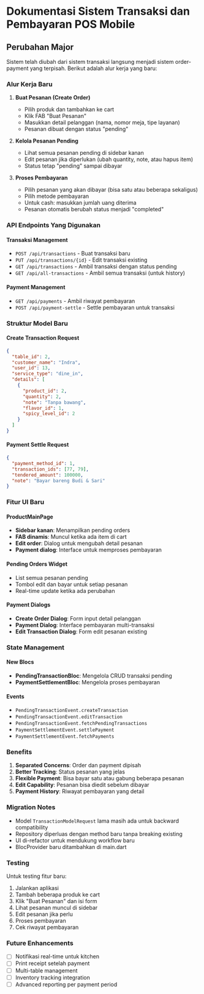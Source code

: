 # Dokumentasi Sistem Transaksi dan Pembayaran POS Mobile

## Perubahan Major

Sistem telah diubah dari sistem transaksi langsung menjadi sistem order-payment yang terpisah. Berikut adalah alur kerja yang baru:

### Alur Kerja Baru

1. **Buat Pesanan (Create Order)**

   - Pilih produk dan tambahkan ke cart
   - Klik FAB "Buat Pesanan"
   - Masukkan detail pelanggan (nama, nomor meja, tipe layanan)
   - Pesanan dibuat dengan status "pending"

2. **Kelola Pesanan Pending**

   - Lihat semua pesanan pending di sidebar kanan
   - Edit pesanan jika diperlukan (ubah quantity, note, atau hapus item)
   - Status tetap "pending" sampai dibayar

3. **Proses Pembayaran**
   - Pilih pesanan yang akan dibayar (bisa satu atau beberapa sekaligus)
   - Pilih metode pembayaran
   - Untuk cash: masukkan jumlah uang diterima
   - Pesanan otomatis berubah status menjadi "completed"

### API Endpoints Yang Digunakan

#### Transaksi Management

- `POST /api/transactions` - Buat transaksi baru
- `PUT /api/transactions/{id}` - Edit transaksi existing
- `GET /api/transactions` - Ambil transaksi dengan status pending
- `GET /api/all-transactions` - Ambil semua transaksi (untuk history)

#### Payment Management

- `GET /api/payments` - Ambil riwayat pembayaran
- `POST /api/payment-settle` - Settle pembayaran untuk transaksi

### Struktur Model Baru

#### Create Transaction Request

```json
{
  "table_id": 2,
  "customer_name": "Indra",
  "user_id": 13,
  "service_type": "dine_in",
  "details": [
    {
      "product_id": 2,
      "quantity": 2,
      "note": "Tanpa bawang",
      "flavor_id": 1,
      "spicy_level_id": 2
    }
  ]
}
```

#### Payment Settle Request

```json
{
  "payment_method_id": 1,
  "transaction_ids": [77, 79],
  "tendered_amount": 100000,
  "note": "Bayar bareng Budi & Sari"
}
```

### Fitur UI Baru

#### ProductMainPage

- **Sidebar kanan**: Menampilkan pending orders
- **FAB dinamis**: Muncul ketika ada item di cart
- **Edit order**: Dialog untuk mengubah detail pesanan
- **Payment dialog**: Interface untuk memproses pembayaran

#### Pending Orders Widget

- List semua pesanan pending
- Tombol edit dan bayar untuk setiap pesanan
- Real-time update ketika ada perubahan

#### Payment Dialogs

- **Create Order Dialog**: Form input detail pelanggan
- **Payment Dialog**: Interface pembayaran multi-transaksi
- **Edit Transaction Dialog**: Form edit pesanan existing

### State Management

#### New Blocs

- **PendingTransactionBloc**: Mengelola CRUD transaksi pending
- **PaymentSettlementBloc**: Mengelola proses pembayaran

#### Events

- `PendingTransactionEvent.createTransaction`
- `PendingTransactionEvent.editTransaction`
- `PendingTransactionEvent.fetchPendingTransactions`
- `PaymentSettlementEvent.settlePayment`
- `PaymentSettlementEvent.fetchPayments`

### Benefits

1. **Separated Concerns**: Order dan payment dipisah
2. **Better Tracking**: Status pesanan yang jelas
3. **Flexible Payment**: Bisa bayar satu atau gabung beberapa pesanan
4. **Edit Capability**: Pesanan bisa diedit sebelum dibayar
5. **Payment History**: Riwayat pembayaran yang detail

### Migration Notes

- Model `TransactionModelRequest` lama masih ada untuk backward compatibility
- Repository diperluas dengan method baru tanpa breaking existing
- UI di-refactor untuk mendukung workflow baru
- BlocProvider baru ditambahkan di main.dart

### Testing

Untuk testing fitur baru:

1. Jalankan aplikasi
2. Tambah beberapa produk ke cart
3. Klik "Buat Pesanan" dan isi form
4. Lihat pesanan muncul di sidebar
5. Edit pesanan jika perlu
6. Proses pembayaran
7. Cek riwayat pembayaran

### Future Enhancements

- [ ] Notifikasi real-time untuk kitchen
- [ ] Print receipt setelah payment
- [ ] Multi-table management
- [ ] Inventory tracking integration
- [ ] Advanced reporting per payment period
